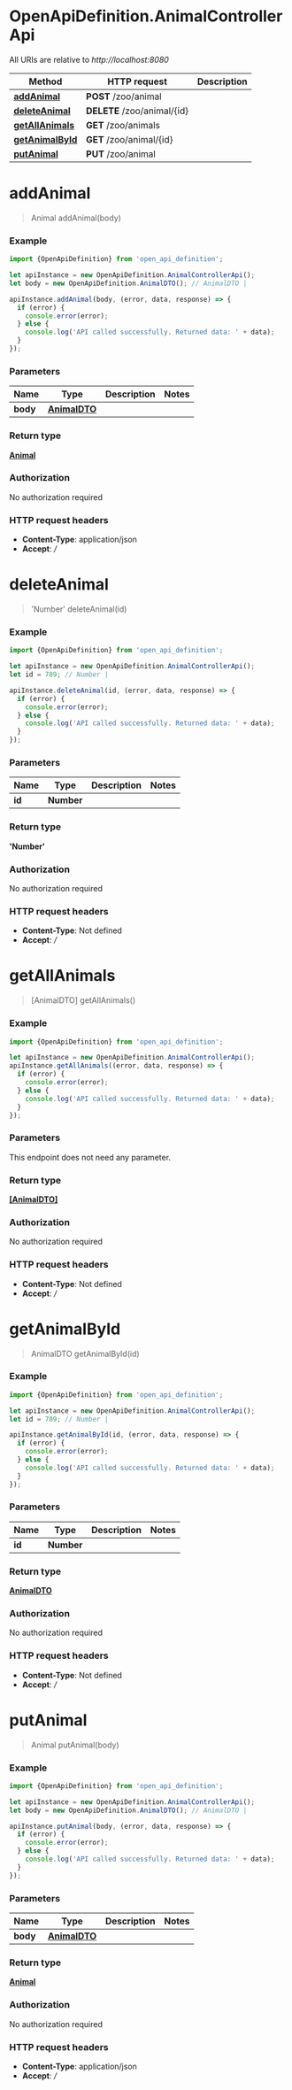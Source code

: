 # OpenApiDefinition.AnimalControllerApi

All URIs are relative to *http://localhost:8080*

Method | HTTP request | Description
------------- | ------------- | -------------
[**addAnimal**](AnimalControllerApi.md#addAnimal) | **POST** /zoo/animal | 
[**deleteAnimal**](AnimalControllerApi.md#deleteAnimal) | **DELETE** /zoo/animal/{id} | 
[**getAllAnimals**](AnimalControllerApi.md#getAllAnimals) | **GET** /zoo/animals | 
[**getAnimalById**](AnimalControllerApi.md#getAnimalById) | **GET** /zoo/animal/{id} | 
[**putAnimal**](AnimalControllerApi.md#putAnimal) | **PUT** /zoo/animal | 

<a name="addAnimal"></a>
# **addAnimal**
> Animal addAnimal(body)



### Example
```javascript
import {OpenApiDefinition} from 'open_api_definition';

let apiInstance = new OpenApiDefinition.AnimalControllerApi();
let body = new OpenApiDefinition.AnimalDTO(); // AnimalDTO | 

apiInstance.addAnimal(body, (error, data, response) => {
  if (error) {
    console.error(error);
  } else {
    console.log('API called successfully. Returned data: ' + data);
  }
});
```

### Parameters

Name | Type | Description  | Notes
------------- | ------------- | ------------- | -------------
 **body** | [**AnimalDTO**](AnimalDTO.md)|  | 

### Return type

[**Animal**](Animal.md)

### Authorization

No authorization required

### HTTP request headers

 - **Content-Type**: application/json
 - **Accept**: */*

<a name="deleteAnimal"></a>
# **deleteAnimal**
> &#x27;Number&#x27; deleteAnimal(id)



### Example
```javascript
import {OpenApiDefinition} from 'open_api_definition';

let apiInstance = new OpenApiDefinition.AnimalControllerApi();
let id = 789; // Number | 

apiInstance.deleteAnimal(id, (error, data, response) => {
  if (error) {
    console.error(error);
  } else {
    console.log('API called successfully. Returned data: ' + data);
  }
});
```

### Parameters

Name | Type | Description  | Notes
------------- | ------------- | ------------- | -------------
 **id** | **Number**|  | 

### Return type

**&#x27;Number&#x27;**

### Authorization

No authorization required

### HTTP request headers

 - **Content-Type**: Not defined
 - **Accept**: */*

<a name="getAllAnimals"></a>
# **getAllAnimals**
> [AnimalDTO] getAllAnimals()



### Example
```javascript
import {OpenApiDefinition} from 'open_api_definition';

let apiInstance = new OpenApiDefinition.AnimalControllerApi();
apiInstance.getAllAnimals((error, data, response) => {
  if (error) {
    console.error(error);
  } else {
    console.log('API called successfully. Returned data: ' + data);
  }
});
```

### Parameters
This endpoint does not need any parameter.

### Return type

[**[AnimalDTO]**](AnimalDTO.md)

### Authorization

No authorization required

### HTTP request headers

 - **Content-Type**: Not defined
 - **Accept**: */*

<a name="getAnimalById"></a>
# **getAnimalById**
> AnimalDTO getAnimalById(id)



### Example
```javascript
import {OpenApiDefinition} from 'open_api_definition';

let apiInstance = new OpenApiDefinition.AnimalControllerApi();
let id = 789; // Number | 

apiInstance.getAnimalById(id, (error, data, response) => {
  if (error) {
    console.error(error);
  } else {
    console.log('API called successfully. Returned data: ' + data);
  }
});
```

### Parameters

Name | Type | Description  | Notes
------------- | ------------- | ------------- | -------------
 **id** | **Number**|  | 

### Return type

[**AnimalDTO**](AnimalDTO.md)

### Authorization

No authorization required

### HTTP request headers

 - **Content-Type**: Not defined
 - **Accept**: */*

<a name="putAnimal"></a>
# **putAnimal**
> Animal putAnimal(body)



### Example
```javascript
import {OpenApiDefinition} from 'open_api_definition';

let apiInstance = new OpenApiDefinition.AnimalControllerApi();
let body = new OpenApiDefinition.AnimalDTO(); // AnimalDTO | 

apiInstance.putAnimal(body, (error, data, response) => {
  if (error) {
    console.error(error);
  } else {
    console.log('API called successfully. Returned data: ' + data);
  }
});
```

### Parameters

Name | Type | Description  | Notes
------------- | ------------- | ------------- | -------------
 **body** | [**AnimalDTO**](AnimalDTO.md)|  | 

### Return type

[**Animal**](Animal.md)

### Authorization

No authorization required

### HTTP request headers

 - **Content-Type**: application/json
 - **Accept**: */*

